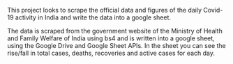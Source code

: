This project looks to scrape the official data and figures of the daily Covid-19 activity in India and write the data into a google sheet.

The data is scraped from the government website of the Ministry of Health and Family Welfare of India using bs4 and is written into a google sheet, using the Google Drive and Google Sheet APIs. In the sheet you can see the rise/fall in total cases, deaths, recoveries and active cases for each day.
